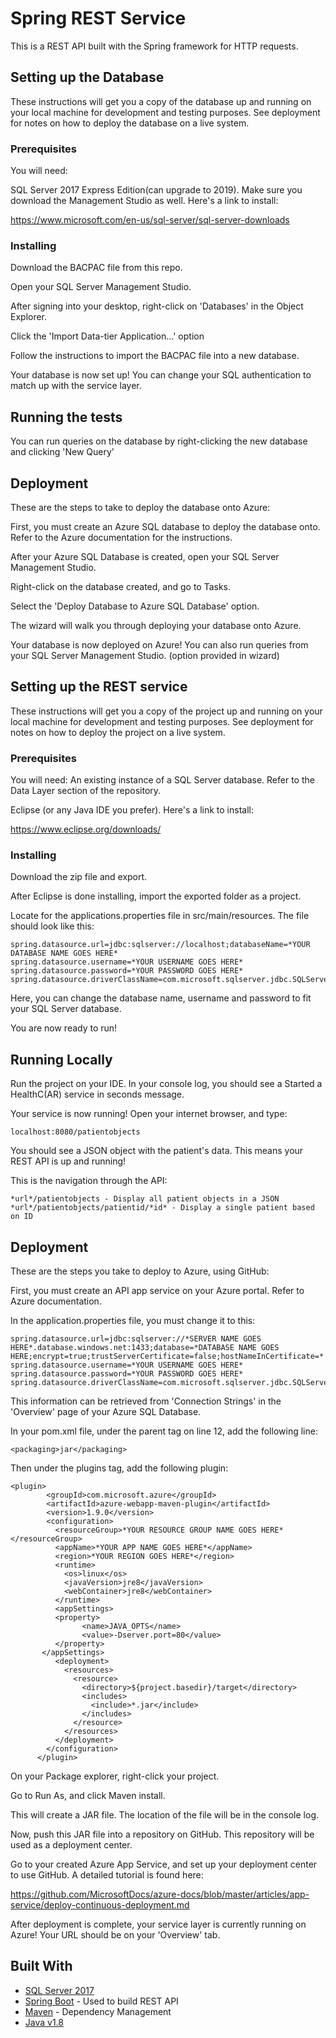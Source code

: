 # Spring REST Service
This is a REST API built with the Spring framework for HTTP requests.

 ## Setting up the Database

These instructions will get you a copy of the database up and running on your local machine for development and testing purposes. See deployment for notes on how to deploy the database on a live system.

### Prerequisites

You will need:

SQL Server 2017 Express Edition(can upgrade to 2019). Make sure you download the Management Studio as well. Here's a link to install:

https://www.microsoft.com/en-us/sql-server/sql-server-downloads


### Installing

Download the BACPAC file from this repo.

Open your SQL Server Management Studio.

After signing into your desktop, right-click on 'Databases' in the Object Explorer.

Click the 'Import Data-tier Application...' option

Follow the instructions to import the BACPAC file into a new database.

Your database is now set up! You can change your SQL authentication to match up with the service layer.

## Running the tests

You can run queries on the database by right-clicking the new database and clicking 'New Query'


## Deployment

These are the steps to take to deploy the database onto Azure:

First, you must create an Azure SQL database to deploy the database onto. Refer to the Azure documentation for the instructions.

After your Azure SQL Database is created, open your SQL Server Management Studio.

Right-click on the database created, and go to Tasks.

Select the 'Deploy Database to Azure SQL Database' option.

The wizard will walk you through deploying your database onto Azure.

Your database is now deployed on Azure! You can also run queries from your SQL Server Management Studio. (option provided in wizard)


## Setting up the REST service

These instructions will get you a copy of the project up and running on your local machine for development and testing purposes. See deployment for notes on how to deploy the project on a live system.

### Prerequisites

You will need:
An existing instance of a SQL Server database. Refer to the Data Layer section of the repository.

Eclipse (or any Java IDE you prefer). Here's a link to install:

https://www.eclipse.org/downloads/



### Installing

Download the zip file and export.

After Eclipse is done installing, import the exported folder as a project.

Locate for the applications.properties file in src/main/resources. The file should look like this:


```
spring.datasource.url=jdbc:sqlserver://localhost;databaseName=*YOUR DATABASE NAME GOES HERE*
spring.datasource.username=*YOUR USERNAME GOES HERE*
spring.datasource.password=*YOUR PASSWORD GOES HERE*
spring.datasource.driverClassName=com.microsoft.sqlserver.jdbc.SQLServerDriver
```

Here, you can change the database name, username and password to fit your SQL Server database.

You are now ready to run!



## Running Locally

Run the project on your IDE. In your console log, you should see a Started a HealthC(AR) service in seconds message.

Your service is now running! Open your internet browser, and type:

```
localhost:8080/patientobjects
```

You should see a JSON object with the patient's data. This means your REST API is up and running!

This is the navigation through the API:

```
*url*/patientobjects - Display all patient objects in a JSON
*url*/patientobjects/patientid/*id* - Display a single patient based on ID
```


## Deployment

These are the steps you take to deploy to Azure, using GitHub:

First, you must create an API app service on your Azure portal. Refer to Azure documentation.

In the application.properties file, you must change it to this:
```
spring.datasource.url=jdbc:sqlserver://*SERVER NAME GOES HERE*.database.windows.net:1433;database=*DATABASE NAME GOES HERE;encrypt=true;trustServerCertificate=false;hostNameInCertificate=*.database.windows.net;loginTimeout=30;
spring.datasource.username=*YOUR USERNAME GOES HERE*
spring.datasource.password=*YOUR PASSWORD GOES HERE*
spring.datasource.driverClassName=com.microsoft.sqlserver.jdbc.SQLServerDriver
```
This information can be retrieved from 'Connection Strings' in the 'Overview' page of your Azure SQL Database.

In your pom.xml file, under the parent tag on line 12, add the following line:
```
<packaging>jar</packaging>
```

Then under the plugins tag, add the following plugin:
```
<plugin> 
        <groupId>com.microsoft.azure</groupId>  
        <artifactId>azure-webapp-maven-plugin</artifactId>  
        <version>1.9.0</version>  
        <configuration>
          <resourceGroup>*YOUR RESOURCE GROUP NAME GOES HERE*</resourceGroup>
          <appName>*YOUR APP NAME GOES HERE*</appName>
          <region>*YOUR REGION GOES HERE*</region>
          <runtime>
            <os>linux</os>
            <javaVersion>jre8</javaVersion>
            <webContainer>jre8</webContainer>
          </runtime>
          <appSettings>
          <property>
                <name>JAVA_OPTS</name>
                <value>-Dserver.port=80</value>
          </property>
       </appSettings>
          <deployment>
            <resources>
              <resource>
                <directory>${project.basedir}/target</directory>
                <includes>
                  <include>*.jar</include>
                </includes>
              </resource>
            </resources>
          </deployment>
        </configuration>
      </plugin>
```

On your Package explorer, right-click your project.

Go to Run As, and click Maven install.

This will create a JAR file. The location of the file will be in the console log.

Now, push this JAR file into a repository on GitHub. This repository will be used as a deployment center.

Go to your created Azure App Service, and set up your deployment center to use GitHub. A detailed tutorial is found here:

https://github.com/MicrosoftDocs/azure-docs/blob/master/articles/app-service/deploy-continuous-deployment.md

After deployment is complete, your service layer is currently running on Azure! Your URL should be on your 'Overview' tab.



## Built With

* [SQL Server 2017](https://www.microsoft.com/en-us/sql-server/sql-server-downloads)
* [Spring Boot](https://spring.io/projects/spring-boot) - Used to build REST API
* [Maven](https://maven.apache.org/) - Dependency Management
* [Java v1.8](https://www.oracle.com/java/technologies/javase-jdk8-downloads.html)


